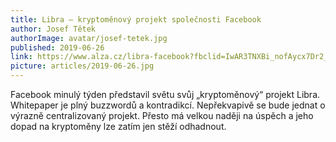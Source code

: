 ```yaml
---
title: Libra – kryptoměnový projekt společnosti Facebook
author: Josef Tětek
authorImage: avatar/josef-tetek.jpg
published: 2019-06-26
link: https://www.alza.cz/libra-facebook?fbclid=IwAR3TNXBi_nofAycx7Dr2_QcmjcslyNhxAzumGReskgfYHJOPAR7cKjPw6OQ
picture: articles/2019-06-26.jpg
---
```


Facebook minulý týden představil světu svůj „kryptoměnový“ projekt Libra. Whitepaper je plný buzzwordů a kontradikcí. Nepřekvapivě se bude jednat o výrazně centralizovaný projekt. Přesto má velkou naději na úspěch a jeho dopad na kryptoměny lze zatím jen stěží odhadnout.
